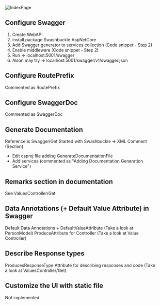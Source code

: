 
![IndexPage](https://github.com/Ibanez14/Swagger.Learning.Docs/blob/master/screencapture-localhost-5001-swagger-index-html-2019-10-04-12_11_16.png)



##  Configure Swagger 

1) Create WebAPI
2) Install package Swashbuckle.AspNetCore
3) Add Swagger generator to services collection (Code snippet  - Step 2)
4) Enable middleware (Code snippet - Step 2)
5) Run => localhost:5001/swagger
6) Alson may try  => localhost:5001/swagger/v1/swagger.json


## Configure RoutePrefix

Commented as RoutePrefix


##  Configure SwaggerDoc
Commented as SwaggerDoc


##  Generate Documentation
Reference is Swagger/Get Started with Swashbuckle => XML Comment (Section)
 - Edit csproj file adding GenerateDocumentationFile
 - Add services (commented as "Adding Documentation Generation Service")


## Remarks section in documentation 
See ValuesController/Get


## Data Annotations (+ Default Value Attribute) in Swagger 
Default Data Annotations + DefaultValueAttribute (Take a look at PersonModel)
ProduceAttribute for Controller (Take a look at Value Controller)


## Describe Response types
ProducesResponseType Attribute for describing responses and code (Take a look at ValuesController/Get)

##  Customize the UI with static file
Not implemented
